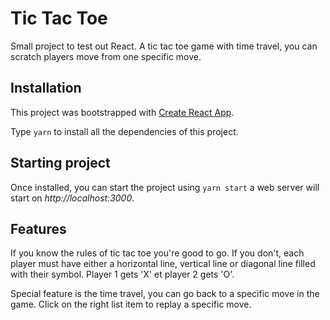 # Tic Tac Toe

Small project to test out React.
A tic tac toe game with time travel, you can scratch players move from one specific move.

## Installation

This project was bootstrapped with [Create React App](https://github.com/facebookincubator/create-react-app).

Type `yarn` to install all the dependencies of this project.

## Starting project

Once installed, you can start the project using `yarn start` a web server will start on *http://localhost:3000*.

## Features

If you know the rules of tic tac toe you're good to go.
If you don't, each player must have either a horizontal line, vertical line or diagonal line filled with their symbol. Player 1 gets 'X' et player 2 gets 'O'.

Special feature is the time travel, you can go back to a specific move in the game. Click on the right list item to replay a specific move.
